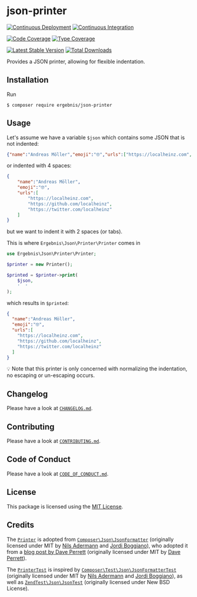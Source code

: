 # json-printer

[![Continuous Deployment](https://github.com/ergebnis/json-printer/workflows/Continuous%20Deployment/badge.svg)](https://github.com/ergebnis/json-printer/actions)
[![Continuous Integration](https://github.com/ergebnis/json-printer/workflows/Continuous%20Integration/badge.svg)](https://github.com/ergebnis/json-printer/actions)

[![Code Coverage](https://codecov.io/gh/ergebnis/json-printer/branch/master/graph/badge.svg)](https://codecov.io/gh/ergebnis/json-printer)
[![Type Coverage](https://shepherd.dev/github/ergebnis/json-printer/coverage.svg)](https://shepherd.dev/github/ergebnis/json-printer)

[![Latest Stable Version](https://poser.pugx.org/ergebnis/json-printer/v/stable)](https://packagist.org/packages/ergebnis/json-printer)
[![Total Downloads](https://poser.pugx.org/ergebnis/json-printer/downloads)](https://packagist.org/packages/ergebnis/json-printer)

Provides a JSON printer, allowing for flexible indentation.

## Installation

Run

```
$ composer require ergebnis/json-printer
```

## Usage

Let's assume we have a variable `$json` which contains some JSON that is not indented:

```json
{"name":"Andreas Möller","emoji":"🤓","urls":["https://localheinz.com","https://github.com/localheinz","https://twitter.com/localheinz"]}
```

or indented with 4 spaces:

```json
{
    "name":"Andreas Möller",
    "emoji":"🤓",
    "urls":[
        "https://localheinz.com",
        "https://github.com/localheinz",
        "https://twitter.com/localheinz"
    ]
}
```

but we want to indent it with 2 spaces (or tabs).

This is where `Ergebnis\Json\Printer\Printer` comes in

```php
use Ergebnis\Json\Printer\Printer;

$printer = new Printer();

$printed = $printer->print(
    $json,
    '  '
);
```

which results in `$printed`:

```json
{
  "name":"Andreas Möller",
  "emoji":"🤓",
  "urls":[
    "https://localheinz.com",
    "https://github.com/localheinz",
    "https://twitter.com/localheinz"
  ]
}
```

:bulb: Note that this printer is only concerned with normalizing the indentation, no escaping or un-escaping occurs.

## Changelog

Please have a look at [`CHANGELOG.md`](CHANGELOG.md).

## Contributing

Please have a look at [`CONTRIBUTING.md`](.github/CONTRIBUTING.md).

## Code of Conduct

Please have a look at [`CODE_OF_CONDUCT.md`](https://github.com/ergebnis/.github/blob/master/CODE_OF_CONDUCT.md).

## License

This package is licensed using the [MIT License](LICENSE.md).

## Credits

The [`Printer`](src/Printer.php) is adopted from [`Composer\Json\JsonFormatter`](https://github.com/composer/composer/blob/1.6.0/src/Composer/Json/JsonFormatter.php) (originally licensed under MIT by [Nils Adermann](https://github.com/naderman) and [Jordi Boggiano](https://github.com/seldaek)), who adopted it from a [blog post by Dave Perrett](https://www.daveperrett.com/articles/2008/03/11/format-json-with-php/) (originally licensed under MIT by [Dave Perrett](https://github.com/recurser)).

The [`PrinterTest`](test/Unit/PrinterTest.php) is inspired by [`Composer\Test\Json\JsonFormatterTest`](https://github.com/composer/composer/blob/1.6.0/tests/Composer/Test/Json/JsonFormatterTest.php) (originally licensed under MIT by [Nils Adermann](https://github.com/naderman) and [Jordi Boggiano](https://github.com/seldaek)), as well as [`ZendTest\Json\JsonTest`](https://github.com/zendframework/zend-json/blob/release-3.0.0/test/JsonTest.php) (originally licensed under New BSD License).
